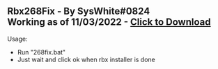 **Rbx268Fix - By SysWhite#0824** <br>
Working as of 11/03/2022 - [Click to Download](https://github.com/SysWhiteDev/Rbx268Fix/archive/refs/tags/Working.zip)
---
Usage:
- Run "268fix.bat"
- Just wait and click ok when rbx installer is done
